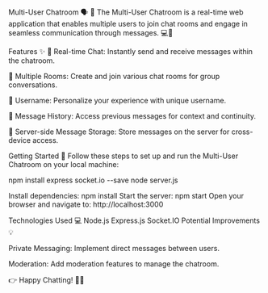 Multi-User Chatroom 🗣️
🚀 The Multi-User Chatroom is a real-time web application that enables multiple users to join chat rooms and engage in seamless communication through messages. 💻💬

Features ✨
💬 Real-time Chat: Instantly send and receive messages within the chatroom.

👥 Multiple Rooms: Create and join various chat rooms for group conversations.

👤 Username: Personalize your experience with unique username.

📜 Message History: Access previous messages for context and continuity.

💾 Server-side Message Storage: Store messages on the server for cross-device access.


Getting Started 🚀
Follow these steps to set up and run the Multi-User Chatroom on your local machine:

npm install express socket.io --save
node server.js


Install dependencies: npm install
Start the server: npm start
Open your browser and navigate to: http://localhost:3000

Technologies Used 💻
Node.js
Express.js
Socket.IO
Potential Improvements 💡

Private Messaging: Implement direct messages between users.

Moderation: Add moderation features to manage the chatroom.


👉 Happy Chatting! 🎉💬




